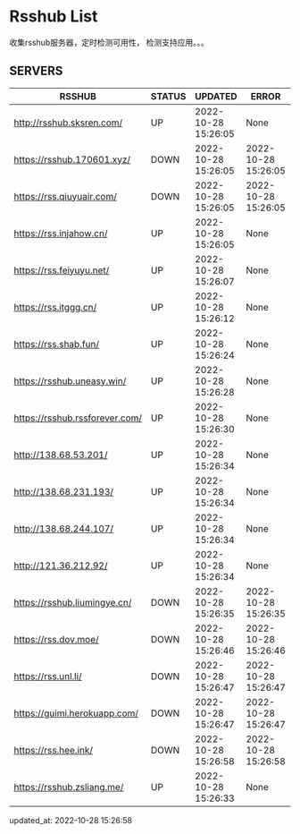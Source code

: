 # Rsshub List

收集rsshub服务器，定时检测可用性， 检测支持应用。。。


## SERVERS

|  RSSHUB   | STATUS  | UPDATED  | ERROR  | TWITTER |  
|  ----  | ----  | ----  | ----  | ---- |  
| http://rsshub.sksren.com/ | UP | 2022-10-28 15:26:05 | None |OK|  
| https://rsshub.170601.xyz/ | DOWN | 2022-10-28 15:26:05 | 2022-10-28 15:26:05 |  
| https://rss.qiuyuair.com/ | DOWN | 2022-10-28 15:26:05 | 2022-10-28 15:26:05 |  
| https://rss.injahow.cn/ | UP | 2022-10-28 15:26:05 | None ||  
| https://rss.feiyuyu.net/ | UP | 2022-10-28 15:26:07 | None ||  
| https://rss.itggg.cn/ | UP | 2022-10-28 15:26:12 | None ||  
| https://rss.shab.fun/ | UP | 2022-10-28 15:26:24 | None |OK|  
| https://rsshub.uneasy.win/ | UP | 2022-10-28 15:26:28 | None |OK|  
| https://rsshub.rssforever.com/ | UP | 2022-10-28 15:26:30 | None |OK|  
| http://138.68.53.201/ | UP | 2022-10-28 15:26:34 | None ||  
| http://138.68.231.193/ | UP | 2022-10-28 15:26:34 | None ||  
| http://138.68.244.107/ | UP | 2022-10-28 15:26:34 | None ||  
| http://121.36.212.92/ | UP | 2022-10-28 15:26:34 | None ||  
| https://rsshub.liumingye.cn/ | DOWN | 2022-10-28 15:26:35 | 2022-10-28 15:26:35 |  
| https://rss.dov.moe/ | DOWN | 2022-10-28 15:26:46 | 2022-10-28 15:26:46 |  
| https://rss.unl.li/ | DOWN | 2022-10-28 15:26:47 | 2022-10-28 15:26:47 |  
| https://guimi.herokuapp.com/ | DOWN | 2022-10-28 15:26:47 | 2022-10-28 15:26:47 |  
| https://rss.hee.ink/ | DOWN | 2022-10-28 15:26:58 | 2022-10-28 15:26:58 |  
| https://rsshub.zsliang.me/ | UP | 2022-10-28 15:26:33 | None |OK|  
  

updated_at: 2022-10-28 15:26:58  
